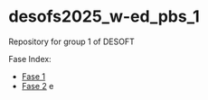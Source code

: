 # desofs2025_w-ed_pbs_1
Repository for group 1 of DESOFT

Fase Index:

- [Fase 1](Deliverables/fase1/README.md)
- [Fase 2](Deliverables/fase2/README.md)
e